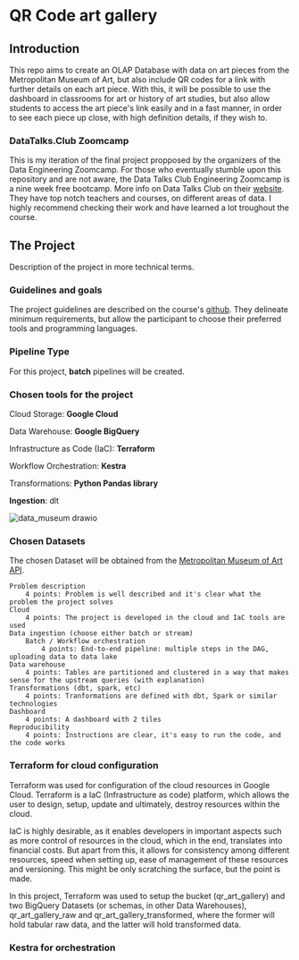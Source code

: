 # QR Code art gallery

## Introduction

This repo aims to create an OLAP Database with data on art pieces from the Metropolitan Museum of Art, but also include QR codes for a link with further details on each art piece. With this, it will be possible to use the dashboard in classrooms for art or history of art studies, but also allow students to access the art piece's link easily and in a fast manner, in order to see each piece up close, with high definition details, if they wish to.  

### DataTalks.Club Zoomcamp
This is my iteration of the final project propposed by the organizers of the Data Engineering Zoomcamp.
For those who eventually stumble upon this repository and are not aware, the Data Talks Club Engineering Zoomcamp is a nine week free bootcamp. More info on Data Talks Club on their [website](https://datatalks.club/). They have top notch teachers and courses, on different areas of data. I highly recommend checking their work and have learned a lot troughout the course.

## The Project

Description of the project in more technical terms.

### Guidelines and goals

The project guidelines are described on the course's [github](https://github.com/DataTalksClub/data-engineering-zoomcamp/tree/main/projects). They delineate minimum requirements, but allow the participant to choose their preferred tools and programming languages. 

### Pipeline Type

For this project, **batch** pipelines will be created.

### Chosen tools for the project

Cloud Storage: **Google Cloud**

Data Warehouse: **Google BigQuery**

Infrastructure as Code (IaC): **Terraform**

Workflow Orchestration: **Kestra**

Transformations: **Python Pandas library**

**Ingestion**: dlt


![data_museum drawio](https://github.com/user-attachments/assets/1126d6d6-b96b-4326-ba56-a2a02e85f8a4)


### Chosen Datasets

The chosen Dataset will be obtained from the [Metropolitan Museum of Art API](https://metmuseum.github.io/).


    Problem description
        4 points: Problem is well described and it's clear what the problem the project solves
    Cloud
        4 points: The project is developed in the cloud and IaC tools are used
    Data ingestion (choose either batch or stream)
        Batch / Workflow orchestration
            4 points: End-to-end pipeline: multiple steps in the DAG, uploading data to data lake
    Data warehouse
        4 points: Tables are partitioned and clustered in a way that makes sense for the upstream queries (with explanation)
    Transformations (dbt, spark, etc)
        4 points: Tranformations are defined with dbt, Spark or similar technologies
    Dashboard
        4 points: A dashboard with 2 tiles
    Reproducibility
        4 points: Instructions are clear, it's easy to run the code, and the code works


### Terraform for cloud configuration

Terraform was used for configuration of the cloud resources in Google Cloud. Terraform is a IaC (Infrastructure as code) platform, which allows the user to design, setup, update and ultimately, destroy resources within the cloud. 

IaC is highly desirable, as it enables developers in important aspects such as more control of resources in the cloud, which in the end, translates into financial costs. But apart from this, it allows for consistency among different resources, speed when setting up, ease of management of these resources and versioning. This might be only scratching the surface, but the point is made.

In this project, Terraform was used to setup the bucket (qr_art_gallery) and two BigQuery Datasets (or schemas, in other Data Warehouses), qr_art_gallery_raw and qr_art_gallery_transformed, where the former will hold tabular raw data, and the latter will hold transformed data.

### Kestra for orchestration






